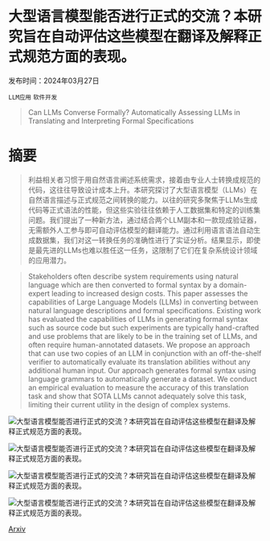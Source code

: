 # 大型语言模型能否进行正式的交流？本研究旨在自动评估这些模型在翻译及解释正式规范方面的表现。

发布时间：2024年03月27日

`LLM应用` `软件开发`

> Can LLMs Converse Formally? Automatically Assessing LLMs in Translating and Interpreting Formal Specifications

# 摘要

> 利益相关者习惯于用自然语言阐述系统需求，接着由专业人士转换成规范的代码，这往往导致设计成本上升。本研究探讨了大型语言模型（LLMs）在自然语言描述与正式规范之间转换的能力。以往的研究多聚焦于LLMs生成代码等正式语法的性能，但这些实验往往依赖于人工数据集和特定的训练集问题。我们提出了一种新方法，通过结合两个LLM副本和一款现成验证器，无需额外人工参与即可自动评估模型的翻译能力。通过利用语言语法自动生成数据集，我们对这一转换任务的准确性进行了实证分析。结果显示，即使是最先进的LLMs也难以胜任这一任务，这限制了它们在复杂系统设计领域的应用潜力。

> Stakeholders often describe system requirements using natural language which are then converted to formal syntax by a domain-expert leading to increased design costs. This paper assesses the capabilities of Large Language Models (LLMs) in converting between natural language descriptions and formal specifications. Existing work has evaluated the capabilities of LLMs in generating formal syntax such as source code but such experiments are typically hand-crafted and use problems that are likely to be in the training set of LLMs, and often require human-annotated datasets. We propose an approach that can use two copies of an LLM in conjunction with an off-the-shelf verifier to automatically evaluate its translation abilities without any additional human input. Our approach generates formal syntax using language grammars to automatically generate a dataset. We conduct an empirical evaluation to measure the accuracy of this translation task and show that SOTA LLMs cannot adequately solve this task, limiting their current utility in the design of complex systems.

![大型语言模型能否进行正式的交流？本研究旨在自动评估这些模型在翻译及解释正式规范方面的表现。](../../../paper_images/2403.18327/x2.png)

![大型语言模型能否进行正式的交流？本研究旨在自动评估这些模型在翻译及解释正式规范方面的表现。](../../../paper_images/2403.18327/x3.png)

![大型语言模型能否进行正式的交流？本研究旨在自动评估这些模型在翻译及解释正式规范方面的表现。](../../../paper_images/2403.18327/x4.png)

![大型语言模型能否进行正式的交流？本研究旨在自动评估这些模型在翻译及解释正式规范方面的表现。](../../../paper_images/2403.18327/x5.png)

[Arxiv](https://arxiv.org/abs/2403.18327)
